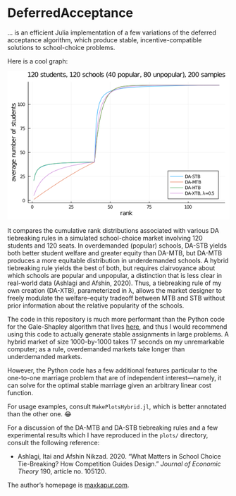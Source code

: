# DeferredAcceptance

&hellip; is an efficient Julia implementation of a few variations of the deferred acceptance algorithm, which produce stable, incentive-compatible solutions to school-choice problems.

Here is a cool graph:

![Simulated market with 40 popular schools, 80 unpopular](plots/hybrid120s120c200n.png)

It compares the cumulative rank distributions associated with various DA tiebreaking rules in a simulated school-choice market involving 120 students and 120 seats. In overdemanded (popular) schools, DA-STB yields both better student welfare and greater equity than DA-MTB, but DA-MTB produces a more equitable distribution in underdemanded schools. A hybrid tiebreaking rule yields the best of both, but requires clairvoyance about which schools are popular and unpopular, a distinction that is less clear in real-world data (Ashlagi and Afshin, 2020). Thus, a tiebreaking rule of my own creation (DA-XTB), parameterized in &lambda;, allows the market designer to freely modulate the welfare&ndash;equity tradeoff between MTB and STB without prior information about the relative popularity of the schools.

The code in this repository is much more performant than the Python code for the Gale-Shapley algorithm that lives [here](https://github.com/maxkapur/assignment), and thus I would recommend using this code to actually generate stable assignments in large problems. A hybrid market of size 1000-by-1000 takes 17 seconds on my unremarkable computer; as a rule, overdemanded markets take longer than underdemanded markets.

However, the Python code has a few additional features particular to the one-to-one marriage problem that are of independent interest&mdash;namely, it can solve for the optimal stable marriage given an arbitrary linear cost function.

For usage examples, consult `MakePlotsHybrid.jl`, which is better annotated than the other one. 😂

For a discussion of the DA-MTB and DA-STB tiebreaking rules and a few experimental results which I have reproduced in the `plots/` directory, consult the following reference:

- Ashlagi, Itai and Afshin Nikzad. 2020. &ldquo;What Matters in School Choice Tie-Breaking? How Competition Guides Design.&rdquo; *Journal of Economic Theory* 190, article no. 105120.

The author&rsquo;s homepage is [maxkapur.com](https://www.maxkapur.com/). 

